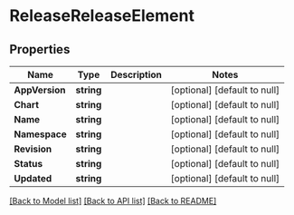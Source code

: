 # ReleaseReleaseElement

## Properties
Name | Type | Description | Notes
------------ | ------------- | ------------- | -------------
**AppVersion** | **string** |  | [optional] [default to null]
**Chart** | **string** |  | [optional] [default to null]
**Name** | **string** |  | [optional] [default to null]
**Namespace** | **string** |  | [optional] [default to null]
**Revision** | **string** |  | [optional] [default to null]
**Status** | **string** |  | [optional] [default to null]
**Updated** | **string** |  | [optional] [default to null]

[[Back to Model list]](../README.md#documentation-for-models) [[Back to API list]](../README.md#documentation-for-api-endpoints) [[Back to README]](../README.md)


